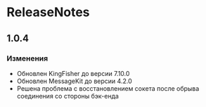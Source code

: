 #  ReleaseNotes

## 1.0.4

### Изменения

- Обновлен KingFisher до версии 7.10.0
- Обновлен MessageKit до версии 4.2.0
- Решена проблема с восстановлением сокета после обрыва соединения со стороны бэк-енда
